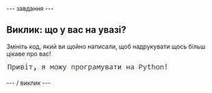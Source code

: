\--- завдання \---

## Виклик: що у вас на увазі?

Змініть код, який ви щойно написали, щоб надрукувати щось більш цікаве про вас!

![скріншот](images/me-mind.png)

\--- / виклик \---